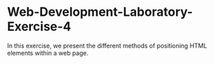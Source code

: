 # Web-Development-Laboratory-Exercise-4
In this exercise, we present the different methods of positioning HTML elements within a web page.

